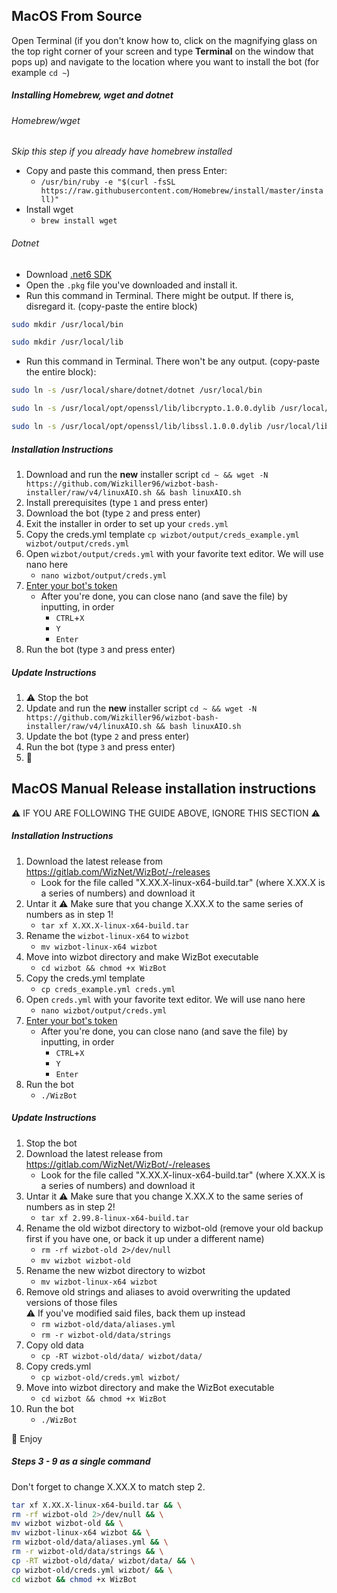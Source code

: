## MacOS From Source 

Open Terminal (if you don't know how to, click on the magnifying glass on the top right corner of your screen and type **Terminal** on the window that pops up) and navigate to the location where you want to install the bot (for example `cd ~`) 

##### Installing Homebrew, wget and dotnet  

###### Homebrew/wget  
*Skip this step if you already have homebrew installed*
- Copy and paste this command, then press Enter:  
    - `/usr/bin/ruby -e "$(curl -fsSL https://raw.githubusercontent.com/Homebrew/install/master/install)"`  
- Install wget  
    - `brew install wget`  
    
###### Dotnet
- Download [.net6 SDK](https://dotnet.microsoft.com/download/dotnet/6.0)
- Open the `.pkg` file you've downloaded and install it.
- Run this command in Terminal. There might be output. If there is, disregard it. (copy-paste the entire block)
```bash
sudo mkdir /usr/local/bin

sudo mkdir /usr/local/lib
```
- Run this command in Terminal. There won't be any output. (copy-paste the entire block):
```bash
sudo ln -s /usr/local/share/dotnet/dotnet /usr/local/bin

sudo ln -s /usr/local/opt/openssl/lib/libcrypto.1.0.0.dylib /usr/local/lib/

sudo ln -s /usr/local/opt/openssl/lib/libssl.1.0.0.dylib /usr/local/lib/
```

##### Installation Instructions

1. Download and run the **new** installer script `cd ~ && wget -N https://github.com/Wizkiller96/wizbot-bash-installer/raw/v4/linuxAIO.sh && bash linuxAIO.sh`
2. Install prerequisites (type `1` and press enter)
3. Download the bot (type `2` and press enter)
4. Exit the installer in order to set up your `creds.yml` 
5. Copy the creds.yml template 
    `cp wizbot/output/creds_example.yml wizbot/output/creds.yml` 
6. Open `wizbot/output/creds.yml` with your favorite text editor. We will use nano here
    - `nano wizbot/output/creds.yml`
7. [Enter your bot's token](#creds-guide)
    - After you're done, you can close nano (and save the file) by inputting, in order 
      - `CTRL`+`X`
      - `Y`
      - `Enter`
8. Run the bot (type `3` and press enter)

##### Update Instructions

1. ⚠ Stop the bot
2. Update and run the **new** installer script `cd ~ && wget -N https://github.com/Wizkiller96/wizbot-bash-installer/raw/v4/linuxAIO.sh && bash linuxAIO.sh`
3. Update the bot (type `2` and press enter)
4. Run the bot (type `3` and press enter)
5. 🎉 

## MacOS Manual Release installation instructions

⚠ IF YOU ARE FOLLOWING THE GUIDE ABOVE, IGNORE THIS SECTION ⚠ 

##### Installation Instructions

1. Download the latest release from <https://gitlab.com/WizNet/WizBot/-/releases>
   - Look for the file called "X.XX.X-linux-x64-build.tar" (where X.XX.X is a series of numbers) and download it
2. Untar it 
   ⚠ Make sure that you change X.XX.X to the same series of numbers as in step 1!
    - `tar xf X.XX.X-linux-x64-build.tar`
3. Rename the `wizbot-linux-x64` to `wizbot` 
    - `mv wizbot-linux-x64 wizbot`
4. Move into wizbot directory and make WizBot executable
    - `cd wizbot && chmod +x WizBot`
5. Copy the creds.yml template 
    - `cp creds_example.yml creds.yml` 
6. Open `creds.yml` with your favorite text editor. We will use nano here
    - `nano wizbot/output/creds.yml`
8. [Enter your bot's token](#creds-guide)
    - After you're done, you can close nano (and save the file) by inputting, in order 
       - `CTRL`+`X`
       - `Y`
       - `Enter`
9. Run the bot
    - `./WizBot`

##### Update Instructions

1. Stop the bot
2. Download the latest release from <https://gitlab.com/WizNet/WizBot/-/releases>
    - Look for the file called "X.XX.X-linux-x64-build.tar" (where X.XX.X is a series of numbers) and download it
3. Untar it 
   ⚠ Make sure that you change X.XX.X to the same series of numbers as in step 2!
    - `tar xf 2.99.8-linux-x64-build.tar`
4. Rename the old wizbot directory to wizbot-old (remove your old backup first if you have one, or back it up under a different name)
    - `rm -rf wizbot-old 2>/dev/null`
    - `mv wizbot wizbot-old`
5. Rename the new wizbot directory to wizbot
    - `mv wizbot-linux-x64 wizbot`
6. Remove old strings and aliases to avoid overwriting the updated versions of those files  
   ⚠ If you've modified said files, back them up instead
    - `rm wizbot-old/data/aliases.yml`
    - `rm -r wizbot-old/data/strings`
7. Copy old data
    - `cp -RT wizbot-old/data/ wizbot/data/`
8. Copy creds.yml
    - `cp wizbot-old/creds.yml wizbot/`
9. Move into wizbot directory and make the WizBot executable
    - `cd wizbot && chmod +x WizBot`
10. Run the bot 
    - `./WizBot`

🎉 Enjoy

##### Steps 3 - 9 as a single command  

Don't forget to change X.XX.X to match step 2.
```sh
tar xf X.XX.X-linux-x64-build.tar && \
rm -rf wizbot-old 2>/dev/null && \
mv wizbot wizbot-old && \
mv wizbot-linux-x64 wizbot && \
rm wizbot-old/data/aliases.yml && \
rm -r wizbot-old/data/strings && \
cp -RT wizbot-old/data/ wizbot/data/ && \
cp wizbot-old/creds.yml wizbot/ && \
cd wizbot && chmod +x WizBot
```
